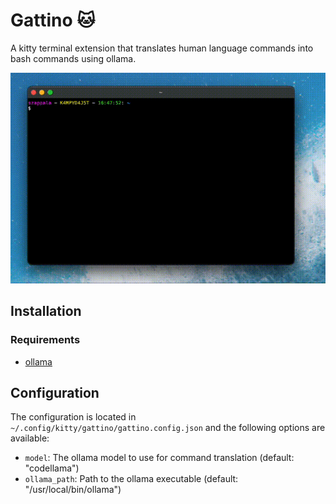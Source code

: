 # Gattino 🐱

A kitty terminal extension that translates human language commands into bash commands using ollama.

![Demo](assets/demo.gif)

## Installation

### Requirements
- [ollama](https://ollama.ai/)

## Configuration

The configuration is located in `~/.config/kitty/gattino/gattino.config.json` and the following options are available:

* `model`: The ollama model to use for command translation (default: "codellama")
* `ollama_path`: Path to the ollama executable (default: "/usr/local/bin/ollama")
